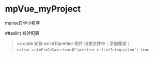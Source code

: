 # mpVue_myProject
mpvue自学小程序

##eslint 校验配置
>vs code 安装 eslint和prettier 插件
>设置文件中：添加覆盖：`eslint.autoFixOnSave:true`和`"prettier.eslintIntegration": true`